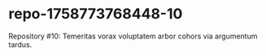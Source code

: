 # repo-1758773768448-10
Repository #10: Temeritas vorax voluptatem arbor cohors via argumentum tardus.
